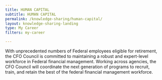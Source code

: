 ```yaml
---
title: HUMAN CAPITAL
subtitle: HUMAN CAPITAL
permalink: /knowledge-sharing/human-capital/
layout: knowledge-sharing-landing
type: My Career
filters: my-career

---
```


With unprecedented numbers of Federal employees eligible for retirement, the CFO Council is committed to maintaining a robust and expert-level workforce in Federal financial management. Working across agencies, the CFO Council will coordinate the next generation of programs to recruit, train, and retain the best of the federal financial management workforce.